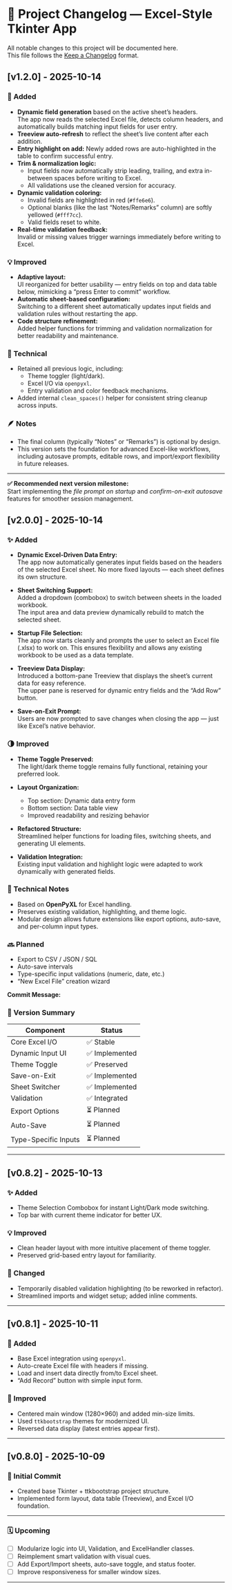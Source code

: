 # 🧾 Project Changelog — Excel-Style Tkinter App


All notable changes to this project will be documented here.  
This file follows the [Keep a Changelog](https://github.com/tepong32/xl_tkinter/en/1.1.0/) format.


## [v1.2.0] - 2025-10-14

### 🚀 Added
- **Dynamic field generation** based on the active sheet’s headers.  
  The app now reads the selected Excel file, detects column headers, and automatically builds matching input fields for user entry.  
- **Treeview auto-refresh** to reflect the sheet’s live content after each addition.  
- **Entry highlight on add:** Newly added rows are auto-highlighted in the table to confirm successful entry.
- **Trim & normalization logic:**  
  - Input fields now automatically strip leading, trailing, and extra in-between spaces before writing to Excel.  
  - All validations use the cleaned version for accuracy.  
- **Dynamic validation coloring:**  
  - Invalid fields are highlighted in red (`#ffe6e6`).  
  - Optional blanks (like the last “Notes/Remarks” column) are softly yellowed (`#fff7cc`).  
  - Valid fields reset to white.  
- **Real-time validation feedback:**  
  Invalid or missing values trigger warnings immediately before writing to Excel.

### 💡 Improved
- **Adaptive layout:**  
  UI reorganized for better usability — entry fields on top and data table below, mimicking a “press Enter to commit” workflow.  
- **Automatic sheet-based configuration:**  
  Switching to a different sheet automatically updates input fields and validation rules without restarting the app.
- **Code structure refinement:**  
  Added helper functions for trimming and validation normalization for better readability and maintenance.

### 🧰 Technical
- Retained all previous logic, including:
  - Theme toggler (light/dark).
  - Excel I/O via `openpyxl`.
  - Entry validation and color feedback mechanisms.
- Added internal `clean_spaces()` helper for consistent string cleanup across inputs.

### 🪶 Notes
- The final column (typically “Notes” or “Remarks”) is optional by design.  
- This version sets the foundation for advanced Excel-like workflows, including autosave prompts, editable rows, and import/export flexibility in future releases.

---

**✅ Recommended next version milestone:**  
Start implementing the *file prompt on startup* and *confirm-on-exit autosave* features for smoother session management.

## [v2.0.0] - 2025-10-14  
### ✨ Added  
- **Dynamic Excel-Driven Data Entry:**  
  The app now automatically generates input fields based on the headers of the selected Excel sheet. No more fixed layouts — each sheet defines its own structure.

- **Sheet Switching Support:**  
  Added a dropdown (combobox) to switch between sheets in the loaded workbook.  
  The input area and data preview dynamically rebuild to match the selected sheet.

- **Startup File Selection:**  
  The app now starts cleanly and prompts the user to select an Excel file (.xlsx) to work on. This ensures flexibility and allows any existing workbook to be used as a data template.

- **Treeview Data Display:**  
  Introduced a bottom-pane Treeview that displays the sheet’s current data for easy reference.  
  The upper pane is reserved for dynamic entry fields and the “Add Row” button.

- **Save-on-Exit Prompt:**  
  Users are now prompted to save changes when closing the app — just like Excel’s native behavior.

### 🌗 Improved  
- **Theme Toggle Preserved:**  
  The light/dark theme toggle remains fully functional, retaining your preferred look.

- **Layout Organization:**  
  - Top section: Dynamic data entry form  
  - Bottom section: Data table view  
  - Improved readability and resizing behavior  

- **Refactored Structure:**  
  Streamlined helper functions for loading files, switching sheets, and generating UI elements.

- **Validation Integration:**  
  Existing input validation and highlight logic were adapted to work dynamically with generated fields.

### 🧠 Technical Notes  
- Based on **OpenPyXL** for Excel handling.  
- Preserves existing validation, highlighting, and theme logic.  
- Modular design allows future extensions like export options, auto-save, and per-column input types.

### 🔜 Planned  
- Export to CSV / JSON / SQL  
- Auto-save intervals  
- Type-specific input validations (numeric, date, etc.)  
- “New Excel File” creation wizard

**Commit Message:**  



### 🧩 Version Summary  

| Component            | Status        |
| -------------------- | ------------- |
| Core Excel I/O       | ✅ Stable      |
| Dynamic Input UI     | ✅ Implemented |
| Theme Toggle         | ✅ Preserved   |
| Save-on-Exit         | ✅ Implemented |
| Sheet Switcher       | ✅ Implemented |
| Validation           | ✅ Integrated  |
| Export Options       | ⏳ Planned     |
| Auto-Save            | ⏳ Planned     |
| Type-Specific Inputs | ⏳ Planned     |


---

## [v0.8.2] - 2025-10-13
### ✨ Added
- Theme Selection Combobox for instant Light/Dark mode switching.
- Top bar with current theme indicator for better UX.

### 💡 Improved
- Clean header layout with more intuitive placement of theme toggler.
- Preserved grid-based entry layout for familiarity.

### 🧹 Changed
- Temporarily disabled validation highlighting (to be reworked in refactor).
- Streamlined imports and widget setup; added inline comments.

---

## [v0.8.1] - 2025-10-11
### 🧩 Added
- Base Excel integration using `openpyxl`.
- Auto-create Excel file with headers if missing.
- Load and insert data directly from/to Excel sheet.
- “Add Record” button with simple input form.

### 🎨 Improved
- Centered main window (1280×960) and added min-size limits.
- Used `ttkbootstrap` themes for modernized UI.
- Reversed data display (latest entries appear first).

---

## [v0.8.0] - 2025-10-09
### 🚀 Initial Commit
- Created base Tkinter + ttkbootstrap project structure.
- Implemented form layout, data table (Treeview), and Excel I/O foundation.

---

### 🗓 Upcoming
- [ ] Modularize logic into UI, Validation, and ExcelHandler classes.
- [ ] Reimplement smart validation with visual cues.
- [ ] Add Export/Import sheets, auto-save toggle, and status footer.
- [ ] Improve responsiveness for smaller window sizes.

---